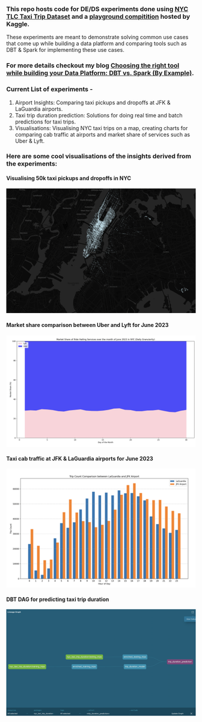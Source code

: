 ### This repo hosts code for DE/DS experiments done using [NYC TLC Taxi Trip Dataset](https://www.nyc.gov/site/tlc/about/tlc-trip-record-data.page) and a [playground compitition]((https://www.kaggle.com/c/nyc-taxi-trip-duration)) hosted by Kaggle.
These experiments are meant to demonstrate solving common use cases that come up while building a data platform and comparing tools such as DBT & Spark for implementing these use cases.

### For more details checkout my blog [Choosing the right tool while building your Data Platform: DBT vs. Spark (By Example)](https://medium.com/p/5c804714433e/edit).

### Current List of experiments -
1. Airport Insights: Comparing taxi pickups and dropoffs at JFK & LaGuardia airports.
2. Taxi trip duration prediction: Solutions for doing real time and batch predictions for taxi trips.
3. Visualisations: Visualising  NYC taxi trips on a map, creating charts for comparing cab traffic at airports and market share of services such as Uber & Lyft.


### Here are some cool visualisations of the insights derived from the experiments:

#### Visualising 50k taxi pickups and dropoffs in NYC

![alt text](https://github.com/ingaleniranjan365/nyc-taxi-trip-experiments/blob/main/media/NYC50kPickupsDropoffsGif.gif?raw=true)

#### Market share comparison between Uber and Lyft for June 2023

![alt text](https://github.com/ingaleniranjan365/nyc-taxi-trip-experiments/blob/main/media/MarketShareComparisonOfUberAndLyft.png?raw=true)

#### Taxi cab traffic at JFK & LaGuardia airports for June 2023

![alt text](https://github.com/ingaleniranjan365/nyc-taxi-trip-experiments/blob/main/media/TripCountComparisonBetweenJFKandLaGuardiaAirportsForJune2023.png?raw=true)

#### DBT DAG for predicting taxi trip duration

![alt text](https://github.com/ingaleniranjan365/nyc-taxi-trip-experiments/blob/main/media/TripDurationPredictionDAGLineage.png?raw=true)
